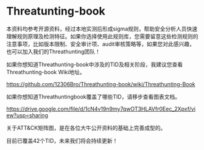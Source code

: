 # Threatunting-book

本资料均参考开源资料，经过本地实测后形成sigma规则，帮助安全分析人员快速理解规则原理及检测特征。如果你选择使用此规则库，您需要留意这些检测规则的注意事项，比如版本限制、安全审计项、audit审核策略等，如果您对此感兴趣，也可以加入我们的Threathunting团队！

如果你想知道Threathunting-book中涉及的TID及相关阶段，我建议您查看Threathunting-book Wiki地址。

<https://github.com/12306Bro/Threathunting-book/wiki/Threathunting-Book>

如果你想知道Threathuntingbook覆盖了哪些TID，请移步查看图表文档。

<https://drive.google.com/file/d/1cN4v19n9my7qwOT3HLAVfr0Eec_2Xpxf/view?usp=sharing>

关于ATT&CK矩阵图，是在各位大牛公开资料的基础上完善成型的。

目前已覆盖42个TID，未来我们将会持续更新！


